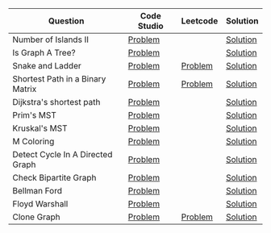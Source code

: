 | Question                         | Code Studio                                                                                      | Leetcode                                                                | Solution                                  |
| -------------------------------- | ------------------------------------------------------------------------------------------------ | ----------------------------------------------------------------------- | ----------------------------------------- |
| Number of Islands II             | [Problem](https://www.codingninjas.com/studio/problems/largest-island_840701)                    |                                                                         | [Solution](NumberOfIslands2.java)         |
| Is Graph A Tree?                 | [Problem](https://www.codingninjas.com/studio/problems/is-graph-tree_11157871)                   |                                                                         | [Solution](IsGraphTree.java)              |
| Snake and Ladder                 | [Problem](https://www.codingninjas.com/studio/problems/snake-and-ladder_630458)                  | [Problem](https://leetcode.com/problems/snakes-and-ladders)             | [Solution](SnakeAndLadder.java)           |
| Shortest Path in a Binary Matrix | [Problem](https://www.codingninjas.com/studio/problems/shortest-path-in-a-binary-matrix_699835)  | [Problem](https://leetcode.com/problems/shortest-path-in-binary-matrix) | [Solution](ShortestPathBinaryMatrix.java) |
| Dijkstra's shortest path         | [Problem](https://www.codingninjas.com/studio/problems/920469)                                   |                                                                         | [Solution](DjikstraShortestPath.java)     |
| Prim's MST                       | [Problem](https://www.codingninjas.com/studio/problems/1095633)                                  |                                                                         | [Solution](PrimMST.java)                  |
| Kruskal's MST                    | [Problem](https://www.codingninjas.com/studio/problems/1082553)                                  |                                                                         | [Solution](KruskalMST.java)               |
| M Coloring                       | [Problem](https://www.codingninjas.com/studio/problems/m-coloring-problem_981273)                |                                                                         | [Solution](MColoring.java)                |
| Detect Cycle In A Directed Graph | [Problem](https://www.codingninjas.com/studio/problems/detect-cycle-in-a-directed-graph_1062626) |                                                                         | [Solution](DetectCycleGraph.java)         |
| Check Bipartite Graph            | [Problem](https://www.codingninjas.com/studio/problems/check-graph-is-bipartite-or-not_920551)   |                                                                         | [Solution](BipartiteGraph.java)           |
| Bellman Ford                     | [Problem](https://www.codingninjas.com/studio/problems/bellmon-ford_2041977)                     |                                                                         | [Solution](BellmanFord.java)              |
| Floyd Warshall                   | [Problem](https://www.codingninjas.com/studio/problems/2041979)                                  |                                                                         | [Solution](FloydWarshall.java)            |
| Clone Graph                      | [Problem](https://www.codingninjas.com/studio/problems/1103394)                                  | [Problem](https://leetcode.com/problems/clone-graph)                    | [Solution](CloneGraph.java)               |
